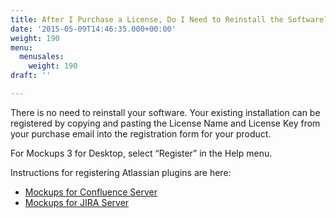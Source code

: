 ```yaml
---
title: After I Purchase a License, Do I Need to Reinstall the Software?
date: '2015-05-09T14:46:35.000+00:00'
weight: 190
menu:
  menusales:
    weight: 190
draft: ''

---
```


There is no need to reinstall your software. Your existing installation can be registered by copying and pasting the License Name and License Key from your purchase email into the registration form for your product.

For Mockups 3 for Desktop, select “Register” in the Help menu.

Instructions for registering Atlassian plugins are here:

*   [Mockups for Confluence Server](https://docs.balsamiq.com/confluence/admin-guide/#registration-instructions)
*   [Mockups for JIRA Server](https://docs.balsamiq.com/jira/admin-guide/#registration-instructions)